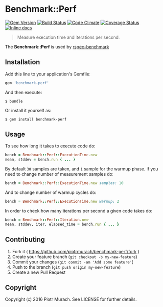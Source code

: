 # Benchmark::Perf

[![Gem Version](https://badge.fury.io/rb/benchmark-perf.svg)][gem]
[![Build Status](https://secure.travis-ci.org/piotrmurach/benchmark-perf.svg?branch=master)][travis]
[![Code Climate](https://codeclimate.com/github/piotrmurach/benchmark-perf/badges/gpa.svg)][codeclimate]
[![Coverage Status](https://coveralls.io/repos/github/piotrmurach/benchmark-perf/badge.svg?branch=master)][coverage]
[![Inline docs](http://inch-ci.org/github/piotrmurach/benchmark-perf.svg?branch=master)][inchpages]

[gem]: http://badge.fury.io/rb/benchmark-perf
[travis]: http://travis-ci.org/piotrmurach/benchmark-perf
[codeclimate]: https://codeclimate.com/github/piotrmurach/benchmark-perf
[coverage]: https://coveralls.io/github/piotrmurach/benchmark-perf?branch=master
[inchpages]: http://inch-ci.org/github/piotrmurach/benchmark-perf

> Measure execution time and iterations per second.

The **Benchmark::Perf** is used by [rspec-benchmark](https://github.com/piotrmurach/rspec-benchmark)

## Installation

Add this line to your application's Gemfile:

```ruby
gem 'benchmark-perf'
```

And then execute:

    $ bundle

Or install it yourself as:

    $ gem install benchmark-perf

## Usage

To see how long it takes to execute code do:

```ruby
bench = Benchmark::Perf::ExecutionTime.new
mean, stddev = bench.run { ... }
```

By default `30` samples are taken, and `1` sample for the warmup phase. If you need to change number of measurement samples do:

```ruby
bench = Benchmark::Perf::ExecutionTime.new samples: 10
```

And to change number of warmup cycles do:

```ruby
bench = Benchmark::Perf::ExecutionTime.new warmup: 2
```

In order to check how many iterations per second a given code takes do:

```ruby
bench = Benchmark::Perf::Iteration.new
mean, stddev, iter, elapsed_time = bench.run { ... }
```

## Contributing

1. Fork it ( https://github.com/piotrmurach/benchmark-perf/fork )
2. Create your feature branch (`git checkout -b my-new-feature`)
3. Commit your changes (`git commit -am 'Add some feature'`)
4. Push to the branch (`git push origin my-new-feature`)
5. Create a new Pull Request

## Copyright

Copyright (c) 2016 Piotr Murach. See LICENSE for further details.
